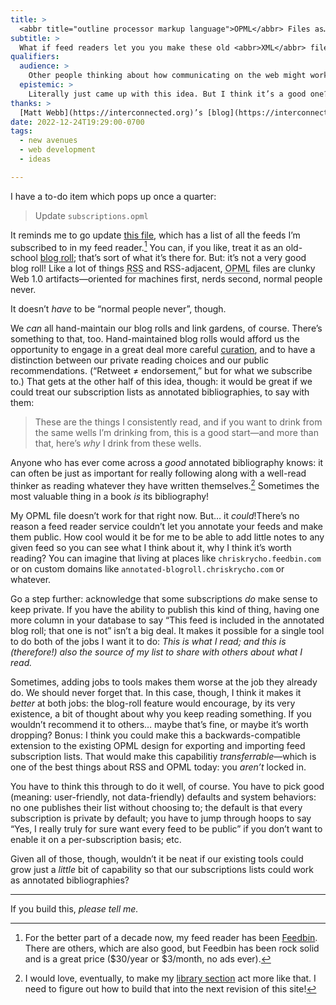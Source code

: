 ```yaml
---
title: >
  <abbr title="outline processor markup language">OPML</abbr> Files as… Annotated Bibliographies?
subtitle: >
  What if feed readers let you you make these old <abbr>XML</abbr> files into blog rolls, too?
qualifiers:
  audience: >
    Other people thinking about how communicating on the web might work *better*, open to experiments, interested in [new avenues in 2023](https://www.robinsloan.com/lab/new-avenues/).
  epistemic: >
    Literally just came up with this idea. But I think it’s a good one? <abbr>RSS</abbr> could use to improve!
thanks: >
  [Matt Webb](https://interconnected.org)’s [blog](https://interconnected.org/home/) is full of this kind of idea-generation, which reminded me that I could just put this idea out there; [Robin Sloan](https://www.robinsloan.com)’s call for [*exploration*](https://www.robinsloan.com/lab/new-avenues/) again on the web in 2023 (linked in the text) got the gears spinning.
date: 2022-12-24T19:29:00-0700
tags:
  - new avenues
  - web development
  - ideas

---
```


I have a to-do item which pops up once a quarter:

> Update `subscriptions.opml`

It reminds me to go update [this file](https://cdn.chriskrycho.com/file/chriskrycho-com/subscriptions.opml), which has a list of all the feeds I’m subscribed to in my feed reader.[^1] You can, if you like, treat it as an old-school [blog roll](https://blogroll.org/what-are-blogrolls/); that’s sort of what it’s there for. But: it’s not a very good blog roll! Like a lot of things <abbr title="really simple syndication">RSS</abbr> and <abbr>RSS</abbr>-adjacent, <abbr title="outline processor markup language">OPML</abbr> files are clunky Web <span style="font-feature-settings: 'onum' 0;">1.0</span> artifacts—oriented for machines first, nerds second, normal people never.

It doesn’t *have* to be “normal people never”, though.

We *can* all hand-maintain our blog rolls and link gardens, of course. There’s something to that, too. Hand-maintained blog rolls would afford us the opportunity to engage in a great deal more careful [curation](https://v5.chriskrycho.com/journal/what-if-pagerank-was-a-mistake/), and to have a distinction between our private reading choices and our public recommendations. (“Retweet ≠ endorsement,” but for what we subscribe to.) That gets at the other half of this idea, though: it would be great if we could treat our subscription lists as annotated bibliographies, to say with them:

> These are the things I consistently read, and if you want to drink from the same wells I’m drinking from, this is a good start—and more than that, here’s *why* I drink from these wells.

Anyone who has ever come across a *good* annotated bibliography knows: it can often be just as important for really following along with a well-read thinker as reading whatever they have written themselves.[^2] Sometimes the most valuable thing in a book *is* its bibliography!

My <abbr>OPML</abbr> file doesn’t work for that right now. But… it *could*!There’s no reason a feed reader service couldn’t let you annotate your feeds and make them public. How cool would it be for me to be able to add little notes to any given feed so you can see what I think about it, why I think it’s worth reading? You can imagine that living at places like `chriskrycho.feedbin.com` or on custom domains like `annotated-blogroll.chriskrycho.com` or whatever.

Go a step further: acknowledge that some subscriptions *do* make sense to keep private. If you have the ability to publish this kind of thing, having one more column in your database to say “This feed is included in the annotated blog roll; that one is not” isn’t a big deal. It makes it possible for a single tool to do both of the jobs I want it to do: *This is what I read; and this is (therefore!) also the source of my list to share with others about what I read.*

<aside>

Sometimes, adding jobs to tools makes them worse at the job they already do. We should never forget that. In this case, though, I think it makes it *better* at both jobs: the blog-roll feature would encourage, by its very existence, a bit of thought about why you keep reading something. If you wouldn’t recommend it to others… maybe that’s fine, or maybe it’s worth dropping? Bonus: I think you could make this a backwards-compatible extension to the existing <abbr>OPML</abbr> design for exporting and importing feed subscription lists. That would make this capabilitiy *transferrable*—which is one of the best things about <abbr>RSS</abbr> and <abbr>OPML</abbr> today: you *aren’t* locked in.

</aside>

You have to think this through to do it well, of course. You have to pick good (meaning: user-friendly, not data-friendly) defaults and system behaviors: no one publishes their list without choosing to; the default is that every subscription is private by default; you have to jump through hoops to say “Yes, I really truly for sure want every feed to be public” if you don’t want to enable it on a per-subscription basis; etc.

Given all of those, though, wouldn’t it be neat if our existing tools could grow just a *little* bit of capability so that our subscriptions lists could work as annotated bibliographies?

---

If you build this, *please tell me.*



[^1]: For the better part of a decade now, my feed reader has been [Feedbin](https://feedbin.com). There are others, which are also good, but Feedbin has been rock solid and is a great price ($30/year or $3/month, no ads ever).

[^2]: I would love, eventually, to make my [library section](https://v5.chriskrycho.com/library/) act more like that. I need to figure out how to build that into the next revision of this site!